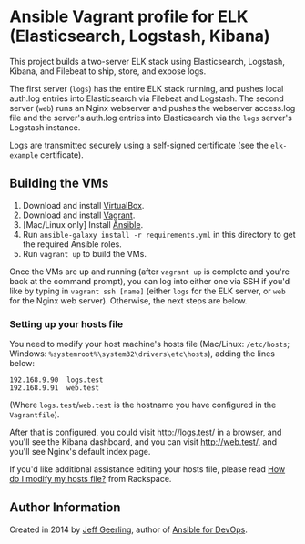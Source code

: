 # Ansible Vagrant profile for ELK (Elasticsearch, Logstash, Kibana)

This project builds a two-server ELK stack using Elasticsearch, Logstash, Kibana, and Filebeat to ship, store, and expose logs.

The first server (`logs`) has the entire ELK stack running, and pushes local auth.log entries into Elasticsearch via Filebeat and Logstash. The second server (`web`) runs an Nginx webserver and pushes the webserver access.log file and the server's auth.log entries into Elasticsearch via the `logs` server's Logstash instance.

Logs are transmitted securely using a self-signed certificate (see the `elk-example` certificate).

## Building the VMs

  1. Download and install [VirtualBox](https://www.virtualbox.org/wiki/Downloads).
  2. Download and install [Vagrant](http://www.vagrantup.com/downloads.html).
  3. [Mac/Linux only] Install [Ansible](http://docs.ansible.com/intro_installation.html).
  4. Run `ansible-galaxy install -r requirements.yml` in this directory to get the required Ansible roles.
  5. Run `vagrant up` to build the VMs.

Once the VMs are up and running (after `vagrant up` is complete and you're back at the command prompt), you can log into either one via SSH if you'd like by typing in `vagrant ssh [name]` (either `logs` for the ELK server, or `web` for the Nginx web server). Otherwise, the next steps are below.

### Setting up your hosts file

You need to modify your host machine's hosts file (Mac/Linux: `/etc/hosts`; Windows: `%systemroot%\system32\drivers\etc\hosts`), adding the lines below:

    192.168.9.90  logs.test
    192.168.9.91  web.test

(Where `logs.test`/`web.test` is the hostname you have configured in the `Vagrantfile`).

After that is configured, you could visit http://logs.test/ in a browser, and you'll see the Kibana dashboard, and you can visit http://web.test/, and you'll see Nginx's default index page.

If you'd like additional assistance editing your hosts file, please read [How do I modify my hosts file?](http://www.rackspace.com/knowledge_center/article/how-do-i-modify-my-hosts-file) from Rackspace.

## Author Information

Created in 2014 by [Jeff Geerling](https://www.jeffgeerling.com/), author of [Ansible for DevOps](https://www.ansiblefordevops.com/).
